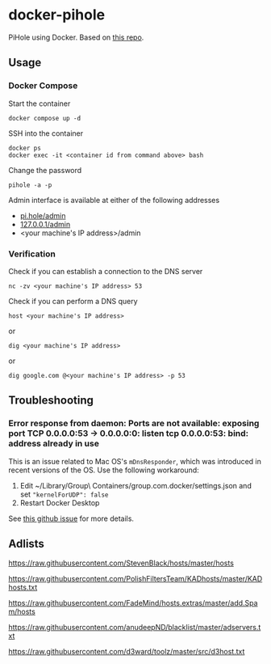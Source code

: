 # docker-pihole

PiHole using Docker. Based on [this repo](https://github.com/pi-hole/docker-pi-hole/).

## Usage

### Docker Compose

Start the container

```
docker compose up -d
```

SSH into the container

```
docker ps
docker exec -it <container id from command above> bash
```

Change the password

```
pihole -a -p
```

Admin interface is available at either of the following addresses
- [pi.hole/admin](pi.hole/admin)
- [127.0.0.1/admin](127.0.0.1/admin)
- <your machine's IP address>/admin

### Verification

Check if you can establish a connection to the DNS server

```
nc -zv <your machine's IP address> 53
```

Check if you can perform a DNS query

```
host <your machine's IP address>
```

or

```
dig <your machine's IP address>
```

or

```
dig google.com @<your machine's IP address> -p 53
```

## Troubleshooting

### Error response from daemon: Ports are not available: exposing port TCP 0.0.0.0:53 -> 0.0.0.0:0: listen tcp 0.0.0.0:53: bind: address already in use

This is an issue related to Mac OS's `mDnsResponder`, which was introduced in
recent versions of the OS. Use the following workaround:

1. Edit ~/Library/Group\ Containers/group.com.docker/settings.json and set
  `"kernelForUDP": false`
2. Restart Docker Desktop

See [this github issue](https://github.com/docker/for-mac/issues/7008#issuecomment-17468457430)
for more details.

## Adlists

https://raw.githubusercontent.com/StevenBlack/hosts/master/hosts

https://raw.githubusercontent.com/PolishFiltersTeam/KADhosts/master/KADhosts.txt

https://raw.githubusercontent.com/FadeMind/hosts.extras/master/add.Spam/hosts

https://raw.githubusercontent.com/anudeepND/blacklist/master/adservers.txt

https://raw.githubusercontent.com/d3ward/toolz/master/src/d3host.txt